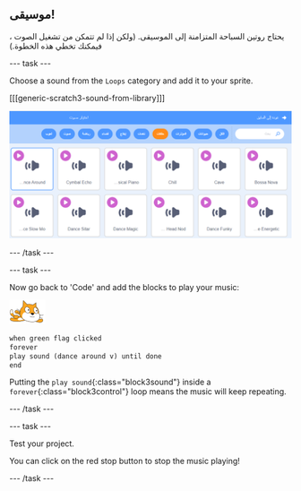 ## موسيقى!

يحتاج روتين السباحة المتزامنة إلى الموسيقى. (ولكن إذا لم تتمكن من تشغيل الصوت ، فيمكنك تخطي هذه الخطوة.)

--- task ---

Choose a sound from the `Loops` category and add it to your sprite.

[[[generic-scratch3-sound-from-library]]]

![dance around sound selected in sounds library](images/swim-dance.png)

--- /task ---

--- task ---

Now go back to 'Code' and add the blocks to play your music:

![swimmer sprite](images/swimmer-sprite.png)

```blocks3
when green flag clicked
forever
play sound (dance around v) until done
end
```

Putting the `play sound`{:class="block3sound"} inside a `forever`{:class="block3control"} loop means the music will keep repeating.

--- /task ---

--- task ---

Test your project.

You can click on the red stop button to stop the music playing!

--- /task ---

